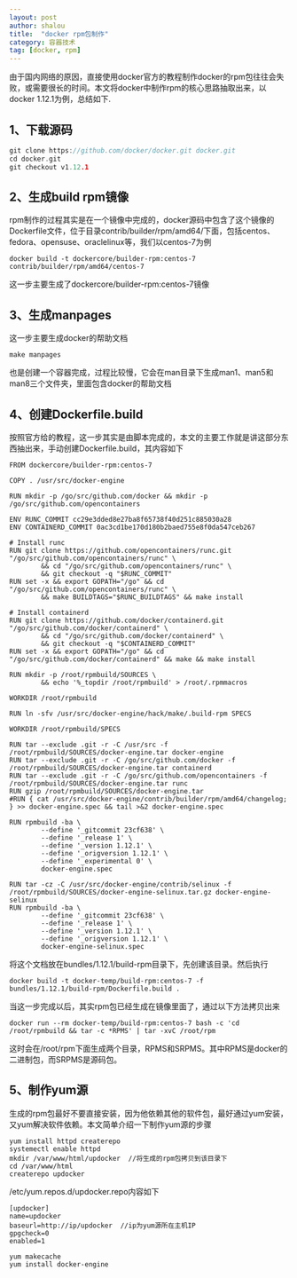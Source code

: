 ```yaml
---
layout: post
author: shalou
title:  "docker rpm包制作"
category: 容器技术
tag: [docker, rpm]
---
```


由于国内网络的原因，直接使用docker官方的教程制作docker的rpm包往往会失败，或需要很长的时间。本文将docker中制作rpm的核心思路抽取出来，以docker 1.12.1为例，总结如下.

## 1、下载源码
```go
git clone https://github.com/docker/docker.git docker.git
cd docker.git
git checkout v1.12.1
```

## 2、生成build rpm镜像

rpm制作的过程其实是在一个镜像中完成的，docker源码中包含了这个镜像的Dockerfile文件，位于目录contrib/builder/rpm/amd64/下面，包括centos、fedora、opensuse、oraclelinux等，我们以centos-7为例

```
docker build -t dockercore/builder-rpm:centos-7 contrib/builder/rpm/amd64/centos-7
```

<!-- more -->

这一步主要生成了dockercore/builder-rpm:centos-7镜像

## 3、生成manpages
这一步主要生成docker的帮助文档

```
make manpages
```

也是创建一个容器完成，过程比较慢，它会在man目录下生成man1、man5和man8三个文件夹，里面包含docker的帮助文档

## 4、创建Dockerfile.build

按照官方给的教程，这一步其实是由脚本完成的，本文的主要工作就是讲这部分东西抽出来，手动创建Dockerfile.build，其内容如下

```
FROM dockercore/builder-rpm:centos-7

COPY . /usr/src/docker-engine

RUN mkdir -p /go/src/github.com/docker && mkdir -p /go/src/github.com/opencontainers

ENV RUNC_COMMIT cc29e3dded8e27ba8f65738f40d251c885030a28
ENV CONTAINERD_COMMIT 0ac3cd1be170d180b2baed755e8f0da547ceb267

# Install runc
RUN git clone https://github.com/opencontainers/runc.git "/go/src/github.com/opencontainers/runc" \
        && cd "/go/src/github.com/opencontainers/runc" \
        && git checkout -q "$RUNC_COMMIT"
RUN set -x && export GOPATH="/go" && cd "/go/src/github.com/opencontainers/runc" \
        && make BUILDTAGS="$RUNC_BUILDTAGS" && make install

# Install containerd
RUN git clone https://github.com/docker/containerd.git "/go/src/github.com/docker/containerd" \
        && cd "/go/src/github.com/docker/containerd" \
        && git checkout -q "$CONTAINERD_COMMIT"
RUN set -x && export GOPATH="/go" && cd "/go/src/github.com/docker/containerd" && make && make install

RUN mkdir -p /root/rpmbuild/SOURCES \
        && echo '%_topdir /root/rpmbuild' > /root/.rpmmacros

WORKDIR /root/rpmbuild

RUN ln -sfv /usr/src/docker-engine/hack/make/.build-rpm SPECS

WORKDIR /root/rpmbuild/SPECS

RUN tar --exclude .git -r -C /usr/src -f /root/rpmbuild/SOURCES/docker-engine.tar docker-engine
RUN tar --exclude .git -r -C /go/src/github.com/docker -f /root/rpmbuild/SOURCES/docker-engine.tar containerd
RUN tar --exclude .git -r -C /go/src/github.com/opencontainers -f /root/rpmbuild/SOURCES/docker-engine.tar runc
RUN gzip /root/rpmbuild/SOURCES/docker-engine.tar
#RUN { cat /usr/src/docker-engine/contrib/builder/rpm/amd64/changelog; } >> docker-engine.spec && tail >&2 docker-engine.spec

RUN rpmbuild -ba \
        --define '_gitcommit 23cf638' \
        --define '_release 1' \
        --define '_version 1.12.1' \
        --define '_origversion 1.12.1' \
        --define '_experimental 0' \
        docker-engine.spec

RUN tar -cz -C /usr/src/docker-engine/contrib/selinux -f /root/rpmbuild/SOURCES/docker-engine-selinux.tar.gz docker-engine-selinux
RUN rpmbuild -ba \
        --define '_gitcommit 23cf638' \
        --define '_release 1' \
        --define '_version 1.12.1' \
        --define '_origversion 1.12.1' \
        docker-engine-selinux.spec
```

将这个文档放在bundles/1.12.1/build-rpm目录下，先创建该目录。然后执行


```
docker build -t docker-temp/build-rpm:centos-7 -f bundles/1.12.1/build-rpm/Dockerfile.build .
```

当这一步完成以后，其实rpm包已经生成在镜像里面了，通过以下方法拷贝出来


```
docker run --rm docker-temp/build-rpm:centos-7 bash -c 'cd /root/rpmbuild && tar -c *RPMS' | tar -xvC /root/rpm
```

这时会在/root/rpm下面生成两个目录，RPMS和SRPMS。其中RPMS是docker的二进制包，而SRPMS是源码包。

## 5、制作yum源
生成的rpm包最好不要直接安装，因为他依赖其他的软件包，最好通过yum安装，又yum解决软件依赖。本文简单介绍一下制作yum源的步骤

```
yum install httpd createrepo
systemectl enable httpd
mkdir /var/www/html/updocker  //将生成的rpm包拷贝到该目录下
cd /var/www/html
createrepo updocker
```


/etc/yum.repos.d/updocker.repo内容如下

```
[updocker]
name=updocker
baseurl=http://ip/updocker  //ip为yum源所在主机IP
gpgcheck=0
enabled=1
```

```
yum makecache
yum install docker-engine
```

